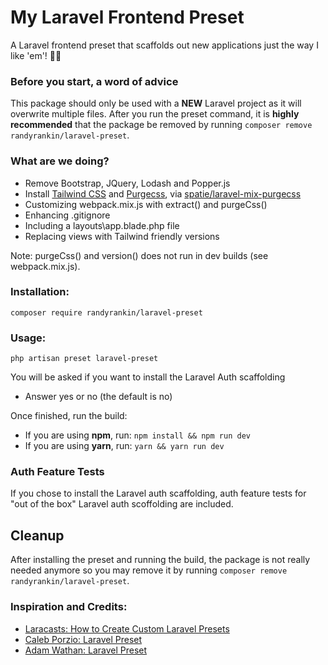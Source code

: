 # My Laravel Frontend Preset

A Laravel frontend preset that scaffolds out new applications just the way I like 'em'! 👌🏻 

### Before you start, a word of advice
This package should only be used with a **NEW** Laravel project as it will overwrite multiple files. After you run the preset command, it is **highly recommended** that the package be removed by running `composer remove randyrankin/laravel-preset`. 

### What are we doing?
- Remove Bootstrap, JQuery, Lodash and Popper.js
- Install [Tailwind CSS](https://tailwindcss.com) and [Purgecss](https://www.purgecss.com/), via [spatie/laravel-mix-purgecss](https://github.com/spatie/laravel-mix-purgecss)
- Customizing webpack.mix.js with extract() and purgeCss()
- Enhancing .gitignore
- Including a layouts\app.blade.php file
- Replacing views with Tailwind friendly versions

Note: purgeCss() and version() does not run in dev builds (see webpack.mix.js). 

### Installation:
`composer require randyrankin/laravel-preset`

### Usage:
`php artisan preset laravel-preset`

You will be asked if you want to install the Laravel Auth scaffolding
- Answer yes or no (the default is no)


Once finished, run the build:

- If you are using **npm**, run: `npm install && npm run dev`
- If you are using **yarn**, run: `yarn && yarn run dev`

### Auth Feature Tests
If you chose to install the Laravel auth scaffolding, auth feature tests for "out of the box" Laravel auth scoffolding are included. 

## Cleanup
After installing the preset and running the build, the package is not really needed anymore so you may remove it by running `composer remove randyrankin/laravel-preset`.

### Inspiration and Credits:
- [Laracasts: How to Create Custom Laravel Presets](https://laracasts.com/series/how-to-create-custom-presets)
- [Caleb Porzio: Laravel Preset](https://github.com/calebporzio/laravel-frontend-preset)
- [Adam Wathan: Laravel Preset](https://github.com/adamwathan/laravel-preset)

